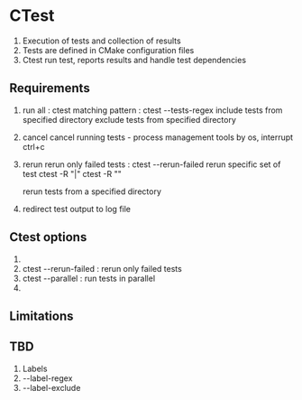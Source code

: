 # CTest
1. Execution of tests and collection of results
2. Tests are defined in CMake configuration files
3. Ctest run test, reports results and handle test dependencies

## Requirements
1. run 
    all :  ctest
    matching pattern : ctest --tests-regex <pattern>
    include tests from specified directory
    exclude tests from specified directory
2. cancel
    cancel running tests - process management tools by os, interrupt ctrl+c
3. rerun
    rerun only failed tests :  ctest --rerun-failed
    rerun specific set of test 
         ctest -R "<TestName>|<TestName>"
         ctest -R "<TestPattern>"
         
    rerun tests from a specified directory
4. redirect test output to log file

## Ctest options

1. 
3. ctest --rerun-failed : rerun only failed tests
4. ctest --parallel <level> : run tests in parallel
5. 


## Limitations

## TBD
1. Labels
2. --label-regex
3. --label-exclude
